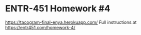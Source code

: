 # ENTR-451 Homework #4
https://tacogram-final-enya.herokuapp.com/
Full instructions at https://entr451.com/homework-4/